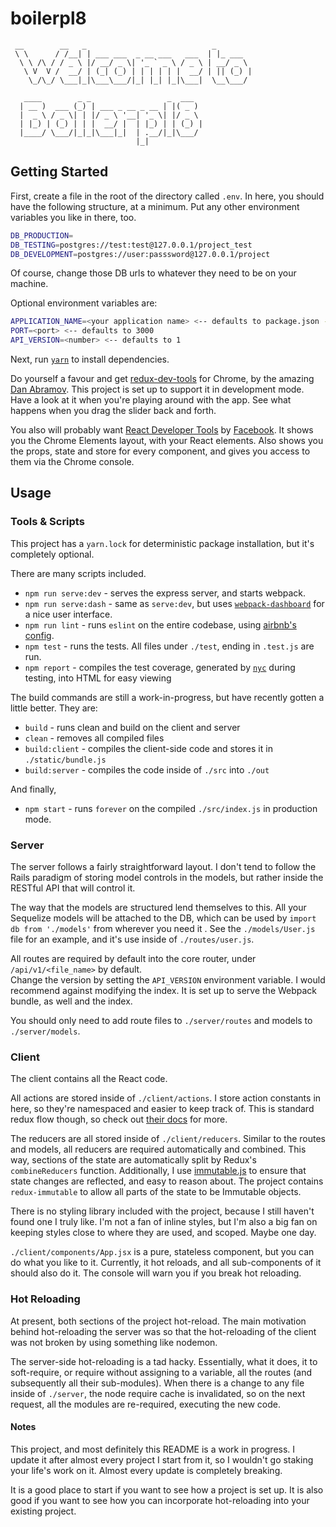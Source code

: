 # boilerpl8
```
 __        __   _                            _
 \ \      / /__| | ___ ___  _ __ ___   ___  | |_ ___
  \ \ /\ / / _ \ |/ __/ _ \| '_ ` _ \ / _ \ | __/ _ \
   \ V  V /  __/ | (_| (_) | | | | | |  __/ | || (_) |
    \_/\_/ \___|_|\___\___/|_| |_| |_|\___|  \__\___/

   ____        _ _                 _  ___
  | __ )  ___ (_) | ___ _ __ _ __ | |( _ )
  |  _ \ / _ \| | |/ _ \ '__| '_ \| |/ _ \
  | |_) | (_) | | |  __/ |  | |_) | | (_) |
  |____/ \___/|_|_|\___|_|  | .__/|_|\___/
                            |_|
```

## Getting Started

First, create a file in the root of the directory called `.env`.  In here, you should have the 
following structure, at a minimum.  Put any other environment variables you like in there, too.

```sh
DB_PRODUCTION=
DB_TESTING=postgres://test:test@127.0.0.1/project_test
DB_DEVELOPMENT=postgres://user:passsword@127.0.0.1/project
```

Of course, change those DB urls to whatever they need to be on your machine.

Optional environment variables are:
```sh
APPLICATION_NAME=<your application name> <-- defaults to package.json -> name
PORT=<port> <-- defaults to 3000
API_VERSION=<number> <-- defaults to 1
```

Next, run [`yarn`](https://yarnpkg.com/en/docs/install) to install dependencies.

Do yourself a favour and get [redux-dev-tools](https://github.com/gaearon/redux-devtools) for 
Chrome, by the amazing [Dan Abramov](https://github.com/gaearon).  This project is set up to 
support it in development mode.  Have a look at it when you're playing around with the app.  See what 
 happens when you drag the slider back and forth.
 
You also will probably want [React Developer Tools](https://chrome.google.com/webstore/detail/react-developer-tools/fmkadmapgofadopljbjfkapdkoienihi)
by [Facebook](https://code.facebook.com/).  It shows you the Chrome Elements layout, with your 
React elements.  Also shows you the props, state and store for every component, and gives you 
access to them via the Chrome console.

## Usage

### Tools & Scripts

This project has a `yarn.lock` for deterministic package installation, but it's completely 
optional.

There are many scripts included.

- `npm run serve:dev` - serves the express server, and starts webpack.
- `npm run serve:dash` - same as `serve:dev`, but uses [`webpack-dashboard`](https://github.com/FormidableLabs/webpack-dashboard) 
for a nice user interface.
- `npm run lint` - runs `eslint` on the entire codebase, using [airbnb's config](https://github.com/airbnb/javascript).
- `npm test` - runs the tests.  All files under `./test`, ending in `.test.js` are run.
- `npm report` - compiles the test coverage, generated by [`nyc`](https://github.com/istanbuljs/nyc) 
during testing, into HTML for easy viewing

The build commands are still a work-in-progress, but have recently gotten a little better.  They 
are:

- `build` - runs clean and build on the client and server
- `clean` - removes all compiled files
- `build:client` - compiles the client-side code and stores it in `./static/bundle.js`
- `build:server` - compiles the code inside of `./src` into `./out`

And finally, 
- `npm start` - runs `forever` on the compiled `./src/index.js` in production mode.
  
### Server

The server follows a fairly straightforward layout.  I don't tend to follow the Rails paradigm of
 storing model controls in the models, but rather inside the RESTful API that will control it.
 
The way that the models are structured lend themselves to this.  All your Sequelize models will 
be attached to the DB, which can be used by `import db from './models'` from wherever you need it
. See the `./models/User.js` file for an example, and it's use inside of `./routes/user.js`.

All routes are required by default into the core router, under `/api/v1/<file_name>` by default.  
Change the version by setting the `API_VERSION` environment variable.  I would recommend against 
modifying the index.  It is set up to serve the Webpack bundle, as well and the index.

You should only need to add route files to `./server/routes` and models to `./server/models`.

### Client

The client contains all the React code.

All actions are stored inside of `./client/actions`.  I store action constants in here, so 
they're namespaced and easier to keep track of.  This is standard redux flow though, so check out
 [their docs](http://redux.js.org) for more.
 
The reducers are all stored inside of `./client/reducers`.  Similar to the routes and models, 
all reducers are required automatically and combined.  This way, sections of the state are 
automatically split by Redux's `combineReducers` function.  Additionally, I use [immutable.js](https://facebook.github.io/immutable-js/)
to ensure that state changes are reflected, and easy to reason about.  The project contains 
`redux-immutable` to allow all parts of the state to be Immutable objects.

There is no styling library included with the project, because I still haven't found one I truly 
like.  I'm not a fan of inline styles, but I'm also a big fan on keeping styles close to where 
they are used, and scoped.  Maybe one day.

`./client/components/App.jsx` is a pure, stateless component, but you can do what you like to it.
Currently, it hot reloads, and all sub-components of it should also do it.  The console will warn
 you if you break hot reloading.
 
### Hot Reloading

At present, both sections of the project hot-reload.  The main motivation behind hot-reloading 
the server was so that the hot-reloading of the client was not broken by using something like 
nodemon.

The server-side hot-reloading is a tad hacky.  Essentially, what it does, it to soft-require, or 
require without assigning to a variable, all the routes (and subsequently all their sub-modules).
 When there is a change to any file inside of `./server`, the node require cache is invalidated, 
 so on the next request, all the modules are re-required, executing the new code.

#### Notes

This project, and most definitely this README is a work in progress.  I update it after almost 
every project I start from it, so I wouldn't go staking your life's work on it.  Almost every 
update is completely breaking.

It is a good place to start if you want to see how a project is set up.  It is also good if you 
want to see how you can incorporate hot-reloading into your existing project.